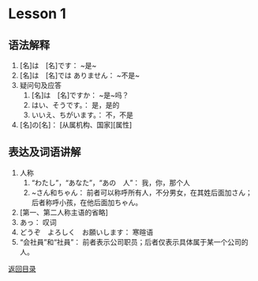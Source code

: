 # Lesson 1

## 语法解释

1. [名]は　[名]です： ~是~
2. [名]は　[名]では ありません： ~不是~
3. 疑问句及应答
	1. [名]は　[名]ですか： ~是~吗？
	2. はい、そうです。： 是，是的
	3. いいえ、ちがいます。： 不，不是
4. [名]の[名]： \[从属机构、国家]\[属性]

## 表达及词语讲解

1. 人称
	1. “わたし”，“あなた”，“あの　人”： 我，你，那个人
	2. ~さん和ちゃん： 前者可以称呼所有人，不分男女，在其姓后面加さん；后者称呼小孩，在他后面加ちゃん。
2. [第一、第二人称主语的省略]
3. あっ： 叹词
4. どうぞ　よろしく　お願いします： 寒暄语
5. “会社員”和“社員”： 前者表示公司职员；后者仅表示具体属于某一个公司的人。

[返回目录](../../)

